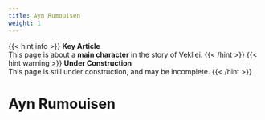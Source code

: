 ```yaml
---
title: Ayn Rumouisen
weight: 1
---
```

{{< hint info >}}
**Key Article**  
This page is about a **main character** in the story of Vekllei.
{{< /hint >}}
{{< hint warning >}}
**Under Construction**  
This page is still under construction, and may be incomplete.
{{< /hint >}}
# Ayn Rumouisen
